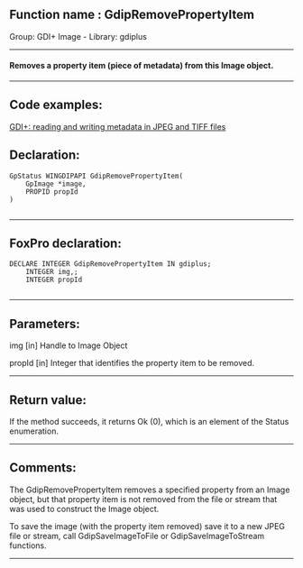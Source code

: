 
## Function name : GdipRemovePropertyItem
Group: GDI+ Image - Library: gdiplus    
***  


#### Removes a property item (piece of metadata) from this Image object.
***  


## Code examples:
[GDI+: reading and writing metadata in JPEG and TIFF files](../../samples/sample_461.md)  

## Declaration:
```foxpro  
GpStatus WINGDIPAPI GdipRemovePropertyItem(
	GpImage *image,
	PROPID propId
)
  
```  
***  


## FoxPro declaration:
```foxpro  
DECLARE INTEGER GdipRemovePropertyItem IN gdiplus;
	INTEGER img,;
	INTEGER propId
  
```  
***  


## Parameters:
img
[in] Handle to Image Object

propId
[in] Integer that identifies the property item to be removed.   
***  


## Return value:
If the method succeeds, it returns Ok (0), which is an element of the Status enumeration.  
***  


## Comments:
The GdipRemovePropertyItem removes a specified property from an Image object, but that property item is not removed from the file or stream that was used to construct the Image object.   
  
To save the image (with the property item removed) save it to a new JPEG file or stream, call GdipSaveImageToFile or GdipSaveImageToStream functions.  
  
***  

